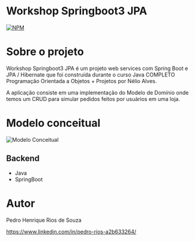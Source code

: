 # Workshop Springboot3 JPA 
[![NPM](https://img.shields.io/npm/l/react)](https://github.com/Alt3rs/workshop-springboot3-jpa/blob/main/LICENSE) 
# Sobre o projeto

Workshop Springboot3 JPA é um projeto web services com Spring Boot e JPA / Hibernate que foi construída durante o curso Java COMPLETO Programação Orientada a Objetos + Projetos por Nélio Alves.

A aplicação consiste em uma implementação do Modelo de Domínio onde temos um CRUD para simular pedidos feitos por usuários em uma loja.  

# Modelo conceitual
![Modelo Conceitual](https://github.com/Alt3rs/workshop-springboot3-jpa/assets/86619095/d5eaa9a9-c7ea-4d47-894a-7681694fce27)

## Backend
- Java
- SpringBoot
  
# Autor

Pedro Henrique Rios de Souza

https://www.linkedin.com/in/pedro-rios-a2b633264/
